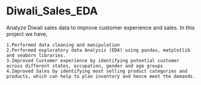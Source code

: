 # Diwali_Sales_EDA
Analyze Diwali sales data to improve customer experience and sales.
In this project we have,

	1.Performed data cleaning and manipulation
	2.Performed exploratory data Analysis (EDA) using pandas, matplotlib and seaborn libraries.
	3.Improved Customer experience by identifying potential customer across different states, occupation, gender and age groups
	4.Improved Sales by identifying most selling product categories and products, which can help to plan inventory and hence meet the demands.